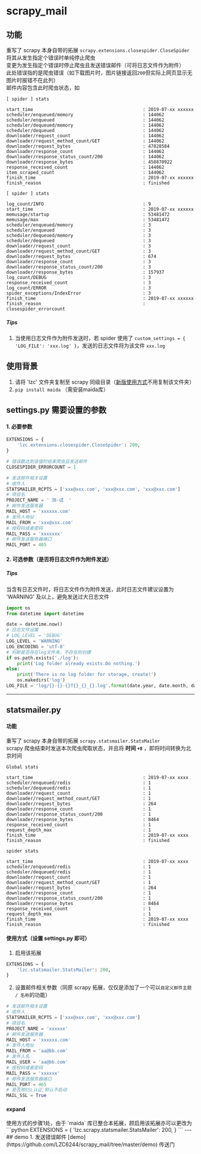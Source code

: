 # scrapy_mail

## 功能
重写了 scrapy 本身自带的拓展 `scrapy.extensions.closespider.CloseSpider`  
将其从发生指定个错误时单纯停止爬虫  
变更为发生指定个错误时停止爬虫且发送错误邮件（可将日志文件作为附件）  
此处错误指的是爬虫错误（如下载图片时，图片链接返回`200`但实际上网页显示无图片时报错不在此列）  
邮件内容包含此时爬虫状态，如
```text
[ spider ] stats

start_time                                         : 2019-07-xx xxxxxx
scheduler/enqueued/memory                          : 144062
scheduler/enqueued                                 : 144062
scheduler/dequeued/memory                          : 144062
scheduler/dequeued                                 : 144062
downloader/request_count                           : 144062
downloader/request_method_count/GET                : 144062
downloader/request_bytes                           : 47828584
downloader/response_count                          : 144062
downloader/response_status_count/200               : 144062
downloader/response_bytes                          : 458870922
response_received_count                            : 144062
item_scraped_count                                 : 144062
finish_time                                        : 2019-07-xx xxxxxx
finish_reason                                      : finished

```
```text
[ spider ] stats

log_count/INFO                                     : 9
start_time                                         : 2019-07-xx xxxxxx
memusage/startup                                   : 53481472
memusage/max                                       : 53481472
scheduler/enqueued/memory                          : 3
scheduler/enqueued                                 : 3
scheduler/dequeued/memory                          : 3
scheduler/dequeued                                 : 3
downloader/request_count                           : 3
downloader/request_method_count/GET                : 3
downloader/request_bytes                           : 674
downloader/response_count                          : 3
downloader/response_status_count/200               : 3
downloader/response_bytes                          : 157937
log_count/DEBUG                                    : 3
response_received_count                            : 3
log_count/ERROR                                    : 3
spider_exceptions/IndexError                       : 3
finish_time                                        : 2019-07-xx xxxxxx
finish_reason                                      : closespider_errorcount

```
##### Tips
1. 当使用日志文件作为附件发送时，若 spider 使用了 `custom_settings = { 'LOG_FILE': 'xxx.log' }`，发送的日志文件将为该文件 `xxx.log`

## 使用背景
1. 请将 'lzc' 文件夹复制至 scrapy 同级目录（[新版使用方式](#expand)不用复制该文件夹）
2. `pip install maida` （需安装maida库）

## settings.py 需要设置的参数
#### 1. 必要参数

```python
EXTENSIONS = {
    'lzc.extensions.closespider.CloseSpider': 200,
}

# 错误数达到该值时结束爬虫且发送邮件
CLOSESPIDER_ERRORCOUNT = 1

# 发送邮件相关设置
# 收件人
STATSMAILER_RCPTS = ['xxx@xxx.com', 'xxx@xxx.com', 'xxx@xxx.com']
# 项目名
PROJECT_NAME = ' 测-试  '
# 邮件发送服务器
MAIL_HOST = 'xxxxxx.com'
# 发件人地址
MAIL_FROM = 'xxx@xxx.com'
# 授权码或者密码
MAIL_PASS = 'xxxxxxx'
# 邮件发送服务器端口
MAIL_PORT = 465
```

#### 2. 可选参数（是否将日志文件作为附件发送）
##### Tips
当含有日志文件时，将日志文件作为附件发送，此时日志文件建议设置为 'WARNING' 及以上，避免发送过大日志文件
```python
import os
from datetime import datetime

date = datetime.now()
# 日志文件设置
# LOG_LEVEL = 'DEBUG'
LOG_LEVEL = 'WARNING'
LOG_ENCODING = 'utf-8'
# 判断是否存在log文件夹，不存在则创建
if os.path.exists('./log'):
    print('Log folder already exists.Do nothing.')
else:
    print('There is no log folder for storage, create!')
    os.makedirs('log')
LOG_FILE = 'log/{}-{}-{}T{}_{}_{}.log'.format(date.year, date.month, date.day, date.hour, date.minute, date.second)
```

---
## statsmailer.py
#### 功能
重写了 scrapy 本身自带的拓展 `scrapy.statsmailer.StatsMailer`   
scrapy 爬虫结束时发送本次爬虫爬取状态，并且将 **时间 `+8`** ，即将时间转换为北京时间

```text
Global stats

start_time                                         : 2019-07-xx xxxx
scheduler/enqueued/redis                           : 1
scheduler/dequeued/redis                           : 1
downloader/request_count                           : 1
downloader/request_method_count/GET                : 1
downloader/request_bytes                           : 264
downloader/response_count                          : 1
downloader/response_status_count/200               : 1
downloader/response_bytes                          : 8464
response_received_count                            : 1
request_depth_max                                  : 1
finish_time                                        : 2019-07-xx xxxx
finish_reason                                      : finished

spider stats

start_time                                         : 2019-07-xx xxxx
scheduler/enqueued/redis                           : 1
scheduler/dequeued/redis                           : 1
downloader/request_count                           : 1
downloader/request_method_count/GET                : 1
downloader/request_bytes                           : 264
downloader/response_count                          : 1
downloader/response_status_count/200               : 1
downloader/response_bytes                          : 8464
response_received_count                            : 1
request_depth_max                                  : 1
finish_time                                        : 2019-07-xx xxxx
finish_reason                                      : finished
```
#### 使用方式（设置 settings.py 即可）
1.  启用该拓展
```python
EXTENSIONS = {
    'lzc.statsmailer.StatsMailer': 200,
}
```
2. 设置邮件相关参数（同原 scrapy 拓展，仅仅是添加了一个可以`自定义邮件主题 / 名称`的功能）
```python
# 发送邮件相关设置
# 收件人
STATSMAILER_RCPTS = ['xxx@xxx.com', 'xxx@xxx.com']
# 项目名
PROJECT_NAME = 'xxxxxx'
# 邮件发送服务器
MAIL_HOST = 'xxxxxx.com'
# 发件人地址
MAIL_FROM = 'aa@bb.com'
# 发件人名
MAIL_USER = 'aa@bb.com'
# 授权码或者密码
MAIL_PASS = 'xxxxxx'
# 邮件发送服务器端口
MAIL_PORT = 465
# 是否用SSL认证,默认不启动
MAIL_SSL = True
```
<h4 id="expand">expand</h4>
使用方式的步骤1处，由于 `maida` 库已整合本拓展，顾启用该拓展亦可以更改为
```python
EXTENSIONS = {
    'lzc.scrapy.statsmailer.StatsMailer': 200,
}
```
---
## demo
1. 发送错误邮件 [demo](https://github.com/LZC6244/scrapy_mail/tree/master/demo) 传送门
